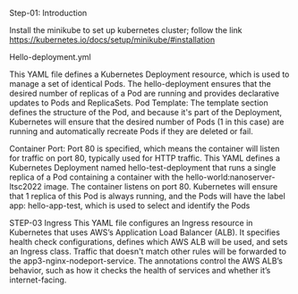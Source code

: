 Step-01: Introduction

Install the minikube to set up kubernetes cluster; follow the link https://kubernetes.io/docs/setup/minikube/#installation

Hello-deployment.yml

This YAML file defines a Kubernetes Deployment resource, which is used to manage a set of identical Pods. 
The hello-deployment ensures that the desired number of replicas of a Pod are running and provides declarative updates to Pods and ReplicaSets.
Pod Template: The template section defines the structure of the Pod, and because it's part of the Deployment, 
Kubernetes will ensure that the desired number of Pods (1 in this case) are running and automatically recreate Pods if they are deleted or fail.


Container Port: Port 80 is specified, which means the container will listen for traffic on port 80, typically used for HTTP traffic.
This YAML defines a Kubernetes Deployment named hello-test-deployment that runs a single replica of a Pod containing a container
with the hello-world:nanoserver-ltsc2022 image. The container listens on port 80. Kubernetes will ensure that 1 replica of this Pod is always running, 
and the Pods will have the label app: hello-app-test, which is used to select and identify the Pods


STEP-03 Ingress
This YAML file configures an Ingress resource in Kubernetes that uses AWS’s Application Load Balancer (ALB). 
It specifies health check configurations, defines which AWS ALB will be used, and sets an Ingress class. Traffic that doesn't match other rules will be forwarded to the app3-nginx-nodeport-service.
The annotations control the AWS ALB’s behavior, such as how it checks the health of services and whether it’s internet-facing.
